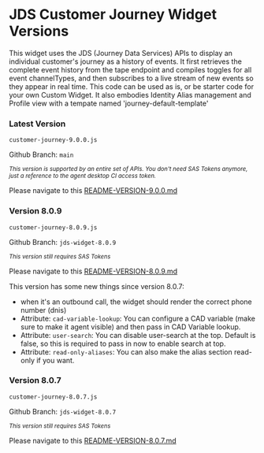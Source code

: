 # JDS Customer Journey Widget Versions

This widget uses the JDS (Journey Data Services) APIs to display an individual customer's journey as a history of events. It first retrieves the complete event history from the tape endpoint and compiles toggles for all event channelTypes, and then subscribes to a live stream of new events so they appear in real time. This code can be used as is, or be starter code for your own Custom Widget. It also embodies Identity Alias management and Profile view with a tempate named 'journey-default-template'  

### Latest Version
```
customer-journey-9.0.0.js
```
Github Branch: `main`

<sub>_This version is supported by an entire set of APIs. You don't need SAS Tokens anymore, just a reference to the agent desktop CI access token._</sub>

Please navigate to this [README-VERSION-9.0.0.md](https://github.com/CiscoDevNet/cjaas-widgets/blob/main/CustomerJourney/README-VERSION-9.0.0.md)

### Version 8.0.9
```
customer-journey-8.0.9.js
```
Github Branch: `jds-widget-8.0.9`

<sub>_This version still requires SAS Tokens_</sub>

Please navigate to this [README-VERSION-8.0.9.md](https://github.com/CiscoDevNet/cjaas-widgets/blob/main/CustomerJourney/README-VERSION-8.0.9.md)

This version has some new things since version 8.0.7:
* when it's an outbound call, the widget should render the correct phone number (dnis)
* Attribute: `cad-variable-lookup`: You can configure a CAD variable (make sure to make it agent visible) and then pass in CAD Variable lookup.
* Attribute: `user-search`: You can disable user-search at the top. Default is false, so this is required to pass in now to enable search at top. 
* Attribute: `read-only-aliases`: You can also make the alias section read-only if you want. 

### Version 8.0.7
```
customer-journey-8.0.7.js
```
Github Branch: `jds-widget-8.0.7`

<sub>_This version still requires SAS Tokens_</sub>

Please navigate to this [README-VERSION-8.0.7.md](https://github.com/CiscoDevNet/cjaas-widgets/blob/main/CustomerJourney/README-VERSION-8.0.7.md)
